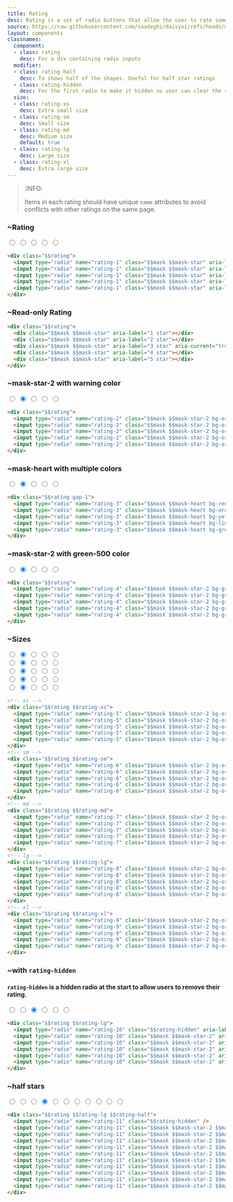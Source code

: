 ```yaml
---
title: Rating
desc: Rating is a set of radio buttons that allow the user to rate something.
source: https://raw.githubusercontent.com/saadeghi/daisyui/refs/heads/master/packages/daisyui/src/components/rating.css
layout: components
classnames:
  component:
  - class: rating
    desc: For a div containing radio inputs
  modifier:
  - class: rating-half
    desc: To shows half of the shapes. Useful for half star ratings
  - class: rating-hidden
    desc: For the first radio to make it hidden so user can clear the rating
  size:
  - class: rating-xs
    desc: Extra small size
  - class: rating-sm
    desc: Small size
  - class: rating-md
    desc: Medium size
    default: true
  - class: rating-lg
    desc: Large size
  - class: rating-xl
    desc: Extra large size
---
```


<script>
  import Component from "$components/Component.svelte"
  import Translate from "$components/Translate.svelte"
</script>

> :INFO:
>
> Items in each rating should have unique `name` attributes to avoid conflicts with other ratings on the same page.

### ~Rating
<div class="rating">
  <input type="radio" name="rating-1" class="mask mask-star" aria-label="1 star" />
  <input type="radio" name="rating-1" class="mask mask-star" aria-label="2 star" />
  <input type="radio" name="rating-1" class="mask mask-star" aria-label="3 star" />
  <input type="radio" name="rating-1" class="mask mask-star" aria-label="4 star" />
  <input type="radio" name="rating-1" class="mask mask-star" aria-label="5 star" />
</div>

```html
<div class="$$rating">
  <input type="radio" name="rating-1" class="$$mask $$mask-star" aria-label="1 star" />
  <input type="radio" name="rating-1" class="$$mask $$mask-star" aria-label="2 star" checked="checked" />
  <input type="radio" name="rating-1" class="$$mask $$mask-star" aria-label="3 star" />
  <input type="radio" name="rating-1" class="$$mask $$mask-star" aria-label="4 star" />
  <input type="radio" name="rating-1" class="$$mask $$mask-star" aria-label="5 star" />
</div>
```


### ~Read-only Rating
<div class="rating">
  <div class="mask mask-star" aria-label="1 star"></div>
  <div class="mask mask-star" aria-label="2 star"></div>
  <div class="mask mask-star" aria-label="3 star" aria-current="true"></div>
  <div class="mask mask-star" aria-label="4 star"></div>
  <div class="mask mask-star" aria-label="5 star"></div>
</div>

```html
<div class="$$rating">
  <div class="$$mask $$mask-star" aria-label="1 star"></div>
  <div class="$$mask $$mask-star" aria-label="2 star"></div>
  <div class="$$mask $$mask-star" aria-label="3 star" aria-current="true"></div>
  <div class="$$mask $$mask-star" aria-label="4 star"></div>
  <div class="$$mask $$mask-star" aria-label="5 star"></div>
</div>
```



### ~mask-star-2 with warning color
<div class="rating">
  <input type="radio" name="rating-2" class="mask mask-star-2 bg-orange-400" aria-label="1 star" />
  <input type="radio" name="rating-2" class="mask mask-star-2 bg-orange-400" aria-label="2 star" checked="checked" />
  <input type="radio" name="rating-2" class="mask mask-star-2 bg-orange-400" aria-label="3 star" />
  <input type="radio" name="rating-2" class="mask mask-star-2 bg-orange-400" aria-label="4 star" />
  <input type="radio" name="rating-2" class="mask mask-star-2 bg-orange-400" aria-label="5 star" />
</div>

```html
<div class="$$rating">
  <input type="radio" name="rating-2" class="$$mask $$mask-star-2 bg-orange-400" aria-label="1 star" />
  <input type="radio" name="rating-2" class="$$mask $$mask-star-2 bg-orange-400" aria-label="2 star" checked="checked" />
  <input type="radio" name="rating-2" class="$$mask $$mask-star-2 bg-orange-400" aria-label="3 star" />
  <input type="radio" name="rating-2" class="$$mask $$mask-star-2 bg-orange-400" aria-label="4 star" />
  <input type="radio" name="rating-2" class="$$mask $$mask-star-2 bg-orange-400" aria-label="5 star" />
</div>
```


### ~mask-heart with multiple colors
<div class="gap-1 rating">
  <input type="radio" name="rating-3" class="mask mask-heart bg-red-400" aria-label="1 star" />
  <input type="radio" name="rating-3" class="mask mask-heart bg-orange-400" aria-label="2 star" checked="checked" />
  <input type="radio" name="rating-3" class="mask mask-heart bg-yellow-400" aria-label="3 star" />
  <input type="radio" name="rating-3" class="mask mask-heart bg-lime-400" aria-label="4 star" />
  <input type="radio" name="rating-3" class="mask mask-heart bg-green-400" aria-label="5 star" />
</div>

```html
<div class="$$rating gap-1">
  <input type="radio" name="rating-3" class="$$mask $$mask-heart bg-red-400" aria-label="1 star" />
  <input type="radio" name="rating-3" class="$$mask $$mask-heart bg-orange-400" aria-label="2 star" checked="checked" />
  <input type="radio" name="rating-3" class="$$mask $$mask-heart bg-yellow-400" aria-label="3 star" />
  <input type="radio" name="rating-3" class="$$mask $$mask-heart bg-lime-400" aria-label="4 star" />
  <input type="radio" name="rating-3" class="$$mask $$mask-heart bg-green-400" aria-label="5 star" />
</div>
```


### ~mask-star-2 with green-500 color
<div class="rating">
  <input type="radio" name="rating-4" class="bg-green-500 mask mask-star-2" aria-label="1 star" />
  <input type="radio" name="rating-4" class="bg-green-500 mask mask-star-2" aria-label="2 star" checked="checked" />
  <input type="radio" name="rating-4" class="bg-green-500 mask mask-star-2" aria-label="3 star" />
  <input type="radio" name="rating-4" class="bg-green-500 mask mask-star-2" aria-label="4 star" />
  <input type="radio" name="rating-4" class="bg-green-500 mask mask-star-2" aria-label="5 star" />
</div>

```html
<div class="$$rating">
  <input type="radio" name="rating-4" class="$$mask $$mask-star-2 bg-green-500" aria-label="1 star" />
  <input type="radio" name="rating-4" class="$$mask $$mask-star-2 bg-green-500" aria-label="2 star" checked="checked" />
  <input type="radio" name="rating-4" class="$$mask $$mask-star-2 bg-green-500" aria-label="3 star" />
  <input type="radio" name="rating-4" class="$$mask $$mask-star-2 bg-green-500" aria-label="4 star" />
  <input type="radio" name="rating-4" class="$$mask $$mask-star-2 bg-green-500" aria-label="5 star" />
</div>
```


### ~Sizes
<div class="flex flex-col gap-2 items-center">
  <div class="rating rating-xs">
    <input type="radio" name="rating-5" class="mask mask-star-2 bg-orange-400" aria-label="1 star" />
    <input type="radio" name="rating-5" class="mask mask-star-2 bg-orange-400" aria-label="2 star" checked="checked" />
    <input type="radio" name="rating-5" class="mask mask-star-2 bg-orange-400" aria-label="3 star" />
    <input type="radio" name="rating-5" class="mask mask-star-2 bg-orange-400" aria-label="4 star" />
    <input type="radio" name="rating-5" class="mask mask-star-2 bg-orange-400" aria-label="5 star" />
  </div>
  <div class="rating rating-sm">
    <input type="radio" name="rating-6" class="mask mask-star-2 bg-orange-400" aria-label="1 star" />
    <input type="radio" name="rating-6" class="mask mask-star-2 bg-orange-400" aria-label="2 star" checked="checked" />
    <input type="radio" name="rating-6" class="mask mask-star-2 bg-orange-400" aria-label="3 star" />
    <input type="radio" name="rating-6" class="mask mask-star-2 bg-orange-400" aria-label="4 star" />
    <input type="radio" name="rating-6" class="mask mask-star-2 bg-orange-400" aria-label="5 star" />
  </div>
  <div class="rating rating-md">
    <input type="radio" name="rating-7" class="mask mask-star-2 bg-orange-400" aria-label="1 star" />
    <input type="radio" name="rating-7" class="mask mask-star-2 bg-orange-400" aria-label="2 star" checked="checked" />
    <input type="radio" name="rating-7" class="mask mask-star-2 bg-orange-400" aria-label="3 star" />
    <input type="radio" name="rating-7" class="mask mask-star-2 bg-orange-400" aria-label="4 star" />
    <input type="radio" name="rating-7" class="mask mask-star-2 bg-orange-400" aria-label="5 star" />
  </div>
  <div class="rating rating-lg">
    <input type="radio" name="rating-8" class="mask mask-star-2 bg-orange-400" aria-label="1 star" />
    <input type="radio" name="rating-8" class="mask mask-star-2 bg-orange-400" aria-label="2 star" checked="checked" />
    <input type="radio" name="rating-8" class="mask mask-star-2 bg-orange-400" aria-label="3 star" />
    <input type="radio" name="rating-8" class="mask mask-star-2 bg-orange-400" aria-label="4 star" />
    <input type="radio" name="rating-8" class="mask mask-star-2 bg-orange-400" aria-label="5 star" />
  </div>
  <div class="rating rating-xl">
    <input type="radio" name="rating-9" class="mask mask-star-2 bg-orange-400" aria-label="1 star" />
    <input type="radio" name="rating-9" class="mask mask-star-2 bg-orange-400" aria-label="2 star" checked="checked" />
    <input type="radio" name="rating-9" class="mask mask-star-2 bg-orange-400" aria-label="3 star" />
    <input type="radio" name="rating-9" class="mask mask-star-2 bg-orange-400" aria-label="4 star" />
    <input type="radio" name="rating-9" class="mask mask-star-2 bg-orange-400" aria-label="5 star" />
  </div>
</div>

```html
<!-- xs -->
<div class="$$rating $$rating-xs">
  <input type="radio" name="rating-5" class="$$mask $$mask-star-2 bg-orange-400" aria-label="1 star" />
  <input type="radio" name="rating-5" class="$$mask $$mask-star-2 bg-orange-400" aria-label="2 star" checked="checked" />
  <input type="radio" name="rating-5" class="$$mask $$mask-star-2 bg-orange-400" aria-label="3 star" />
  <input type="radio" name="rating-5" class="$$mask $$mask-star-2 bg-orange-400" aria-label="4 star" />
  <input type="radio" name="rating-5" class="$$mask $$mask-star-2 bg-orange-400" aria-label="5 star" />
</div>
<!-- sm -->
<div class="$$rating $$rating-sm">
  <input type="radio" name="rating-6" class="$$mask $$mask-star-2 bg-orange-400" aria-label="1 star" />
  <input type="radio" name="rating-6" class="$$mask $$mask-star-2 bg-orange-400" aria-label="2 star" checked="checked" />
  <input type="radio" name="rating-6" class="$$mask $$mask-star-2 bg-orange-400" aria-label="3 star" />
  <input type="radio" name="rating-6" class="$$mask $$mask-star-2 bg-orange-400" aria-label="4 star" />
  <input type="radio" name="rating-6" class="$$mask $$mask-star-2 bg-orange-400" aria-label="5 star" />
</div>
<!-- md -->
<div class="$$rating $$rating-md">
  <input type="radio" name="rating-7" class="$$mask $$mask-star-2 bg-orange-400" aria-label="1 star" />
  <input type="radio" name="rating-7" class="$$mask $$mask-star-2 bg-orange-400" aria-label="2 star" checked="checked" />
  <input type="radio" name="rating-7" class="$$mask $$mask-star-2 bg-orange-400" aria-label="3 star" />
  <input type="radio" name="rating-7" class="$$mask $$mask-star-2 bg-orange-400" aria-label="4 star" />
  <input type="radio" name="rating-7" class="$$mask $$mask-star-2 bg-orange-400" aria-label="5 star" />
</div>
<!-- lg -->
<div class="$$rating $$rating-lg">
  <input type="radio" name="rating-8" class="$$mask $$mask-star-2 bg-orange-400" aria-label="1 star" />
  <input type="radio" name="rating-8" class="$$mask $$mask-star-2 bg-orange-400" aria-label="2 star" checked="checked" />
  <input type="radio" name="rating-8" class="$$mask $$mask-star-2 bg-orange-400" aria-label="3 star" />
  <input type="radio" name="rating-8" class="$$mask $$mask-star-2 bg-orange-400" aria-label="4 star" />
  <input type="radio" name="rating-8" class="$$mask $$mask-star-2 bg-orange-400" aria-label="5 star" />
</div>
<!-- xl -->
<div class="$$rating $$rating-xl">
  <input type="radio" name="rating-9" class="$$mask $$mask-star-2 bg-orange-400" aria-label="1 star" />
  <input type="radio" name="rating-9" class="$$mask $$mask-star-2 bg-orange-400" aria-label="2 star" checked="checked" />
  <input type="radio" name="rating-9" class="$$mask $$mask-star-2 bg-orange-400" aria-label="3 star" />
  <input type="radio" name="rating-9" class="$$mask $$mask-star-2 bg-orange-400" aria-label="4 star" />
  <input type="radio" name="rating-9" class="$$mask $$mask-star-2 bg-orange-400" aria-label="5 star" />
</div>
```


### ~with `rating-hidden`
#### `rating-hidden` is a hidden radio at the start to allow users to remove their rating.

<div class="rating rating-lg">
  <input type="radio" name="rating-10" class="rating-hidden" aria-label="clear" />
  <input type="radio" name="rating-10" class="mask mask-star-2" aria-label="1 star" />
  <input type="radio" name="rating-10" class="mask mask-star-2" aria-label="2 star" checked="checked" />
  <input type="radio" name="rating-10" class="mask mask-star-2" aria-label="3 star" />
  <input type="radio" name="rating-10" class="mask mask-star-2" aria-label="4 star" />
  <input type="radio" name="rating-10" class="mask mask-star-2" aria-label="5 star" />
</div>

```html
<div class="$$rating $$rating-lg">
  <input type="radio" name="rating-10" class="$$rating-hidden" aria-label="clear" />
  <input type="radio" name="rating-10" class="$$mask $$mask-star-2" aria-label="1 star" />
  <input type="radio" name="rating-10" class="$$mask $$mask-star-2" aria-label="2 star" checked="checked" />
  <input type="radio" name="rating-10" class="$$mask $$mask-star-2" aria-label="3 star" />
  <input type="radio" name="rating-10" class="$$mask $$mask-star-2" aria-label="4 star" />
  <input type="radio" name="rating-10" class="$$mask $$mask-star-2" aria-label="5 star" />
</div>
```


### ~half stars
<div class="rating rating-lg rating-half">
  <input type="radio" name="rating-11" class="rating-hidden" aria-label="clear" />
  <input type="radio" name="rating-11" class="bg-green-500 mask mask-star-2 mask-half-1" aria-label="0.5 star" />
  <input type="radio" name="rating-11" class="bg-green-500 mask mask-star-2 mask-half-2" aria-label="1 star" />
  <input type="radio" name="rating-11" class="bg-green-500 mask mask-star-2 mask-half-1" aria-label="1.5 star" checked="checked" />
  <input type="radio" name="rating-11" class="bg-green-500 mask mask-star-2 mask-half-2" aria-label="2 star" />
  <input type="radio" name="rating-11" class="bg-green-500 mask mask-star-2 mask-half-1" aria-label="2.5 star" />
  <input type="radio" name="rating-11" class="bg-green-500 mask mask-star-2 mask-half-2" aria-label="3 star" />
  <input type="radio" name="rating-11" class="bg-green-500 mask mask-star-2 mask-half-1" aria-label="3.5 star" />
  <input type="radio" name="rating-11" class="bg-green-500 mask mask-star-2 mask-half-2" aria-label="4 star" />
  <input type="radio" name="rating-11" class="bg-green-500 mask mask-star-2 mask-half-1" aria-label="4.5 star" />
  <input type="radio" name="rating-11" class="bg-green-500 mask mask-star-2 mask-half-2" aria-label="5 star" />
</div>

```html
<div class="$$rating $$rating-lg $$rating-half">
  <input type="radio" name="rating-11" class="$$rating-hidden" />
  <input type="radio" name="rating-11" class="$$mask $$mask-star-2 $$mask-half-1 bg-green-500" aria-label="0.5 star" />
  <input type="radio" name="rating-11" class="$$mask $$mask-star-2 $$mask-half-2 bg-green-500" aria-label="1 star" />
  <input type="radio" name="rating-11" class="$$mask $$mask-star-2 $$mask-half-1 bg-green-500" aria-label="1.5 star" checked="checked" />
  <input type="radio" name="rating-11" class="$$mask $$mask-star-2 $$mask-half-2 bg-green-500" aria-label="2 star" />
  <input type="radio" name="rating-11" class="$$mask $$mask-star-2 $$mask-half-1 bg-green-500" aria-label="2.5 star" />
  <input type="radio" name="rating-11" class="$$mask $$mask-star-2 $$mask-half-2 bg-green-500" aria-label="3 star" />
  <input type="radio" name="rating-11" class="$$mask $$mask-star-2 $$mask-half-1 bg-green-500" aria-label="3.5 star" />
  <input type="radio" name="rating-11" class="$$mask $$mask-star-2 $$mask-half-2 bg-green-500" aria-label="4 star" />
  <input type="radio" name="rating-11" class="$$mask $$mask-star-2 $$mask-half-1 bg-green-500" aria-label="4.5 star" />
  <input type="radio" name="rating-11" class="$$mask $$mask-star-2 $$mask-half-2 bg-green-500" aria-label="5 star" />
</div>
```
